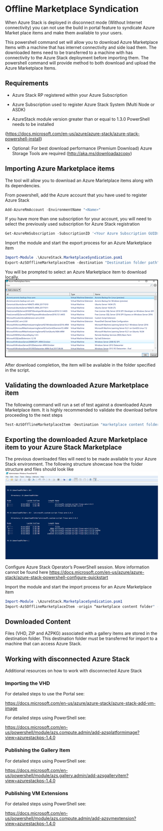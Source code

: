 # Offline Marketplace Syndication

When Azure Stack is deployed in disconnect mode (Without Internet connectivity) you can
not use the build in portal feature to syndicate Azure Market place items and make them
available to your users.

This powershell command set will allow you to download Azure Marketplace Items with a machine that has internet connectivity and side load them.
The downloaded items need to be transferred to a machine with has connectivity to the Azure Stack deployment before importing them.
The powershell command will provide method to both download and upload the Azure Marketplace Items. 

## Requirements

- Azure Stack RP registered within your Azure Subscription

- Azure Subscription used to register Azure Stack System (Multi Node or ASDK)
- AzureStack module version greater than or equal to 1.3.0 PowerShell needs to be installed

(https://docs.microsoft.com/en-us/azure/azure-stack/azure-stack-powershell-install)

- Optional: For best download performance (Premium Download) Azure Storage Tools are required
(http://aka.ms/downloadazcopy)



## Importing Azure Marketplace items

The tool will allow you to download an Azure Marletplace items along with its dependencies.

From powershell, add the Azure account that you have used to register Azure Stack
```powershell
Add-AzureRmAccount -EnvironmentName "<Name>"
```
If you have more than one subscription for your account, you will need to select the previously used subscription for Azure Stack registration 
```powershell
Get-AzureRmSubscription -SubscriptionID '<Your Azure Subscription GUID>' | Select-AzureRmSubscription
```

Import the module and start the export process for an Azure Marketplace item
```powershell
Import-Module .\AzureStack.MarketplaceSyndication.psm1
Export-AzSOfflineMarketplaceItem -destination "Destination folder path"
```

You will be prompted to select an Azure Marketplace item to download locally.
![](downloadselection.png)

After download completion, the item will be available in the folder specified in the script.


## Validating the downloaded Azure Marketplace item
The following command will run a set of test against a downloaded Azure Marketplace item. It is highly recommended to validate the download before proceeding to the next steps 
```powershell
Test-AzSOfflineMarketplaceItem -Destination "marketplace content folder"
```

## Exporting the downloaded Azure Marketplace item to your Azure Stack Marketplace
The previous downloaded files will need to be made available to your Azure Stack environment. The following structure showcase how the folder structure and files should look like
![](downloadedfiles.png)

Configure Azure Stack Operator’s PowerShell session. More information cannot be found here https://docs.microsoft.com/en-us/azure/azure-stack/azure-stack-powershell-configure-quickstart

Import the module and start the import process for an Azure Marketplace item
```powershell
Import-Module .\AzureStack.MarketplaceSyndication.psm1
Import-AzSOfflineMarketplaceItem -origin “marketplace content folder" -armendpoint "Environment Arm Endpoint"
```


## Downloaded Content

Files (VHD, ZIP and AZPKG) associated with a gallery items are stored in the destination folder. This destination folder must be transferred for import to a machine that can access Azure Stack.


## Working with disconnected Azure Stack

Additional resources on how to work with disconnected Azure Stack

### Importing the VHD
For detailed steps to use the Portal see:

https://docs.microsoft.com/en-us/azure/azure-stack/azure-stack-add-vm-image

For detailed steps using PowerShell see:

https://docs.microsoft.com/en-us/powershell/module/azs.compute.admin/add-azsplatformimage?view=azurestackps-1.4.0



### Publishing the Gallery Item
For detailed steps using PowerShell see:

https://docs.microsoft.com/en-us/powershell/module/azs.gallery.admin/add-azsgalleryitem?view=azurestackps-1.4.0

### Publishing VM Extensions
For detailed steps using PowerShell see:

https://docs.microsoft.com/en-us/powershell/module/azs.compute.admin/add-azsvmextension?view=azurestackps-1.4.0

